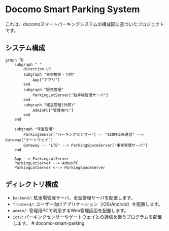 # Docomo Smart Parking System

これは、docomoスマートパーキングシステムの構成図に基づいたプロジェクトです。

## システム構成

```mermaid
graph TD
    subgraph " "
        direction LR
        subgraph "車室検索・予約"
            App["アプリ"]
        end
        subgraph "販売管理"
            ParkingLotServer["駐車場管理サーバ"]
        end
        subgraph "経営管理(外部)"
            AdminPC["管理用PC"]
        end
    end

    subgraph "車室管理"
        ParkingSensor["パーキングセンサー"] -- "920MHz帯通信" --> Gateway["ゲートウェイ"]
        Gateway -- "LTE" --> ParkingSpaceServer["車室管理サーバ"]
    end

    App --> ParkingLotServer
    ParkingLotServer --> AdminPC
    ParkingLotServer <--> ParkingSpaceServer
```

## ディレクトリ構成

- `backend/`: 駐車場管理サーバ、車室管理サーバを配置します。
- `frontend/`: ユーザー向けアプリケーション（iOS/Android）を配置します。
- `admin/`: 管理用PCで利用するWeb管理画面を配置します。
- `iot/`: パーキングセンサーやゲートウェイとの通信を担うプログラムを配置します。 #   d o c o m o - s m a r t - p a r k i n g  
 